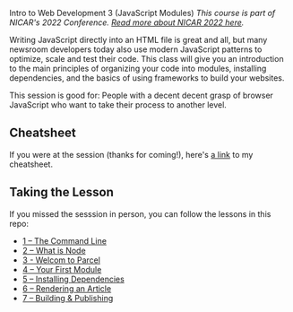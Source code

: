 Intro to Web Development 3 (JavaScript Modules)
*This course is part of NICAR's 2022 Conference. [Read more about NICAR 2022 here](https://www.ire.org/training/conferences/nicar-2022/).*

Writing JavaScript directly into an HTML file is great and all, but many newsroom developers today also use modern JavaScript patterns to optimize, scale and test their code. This class will give you an introduction to the main principles of organizing your code into modules, installing dependencies, and the basics of using frameworks to build your websites.

This session is good for: People with a decent decent grasp of browser JavaScript who want to take their process to another level.

## Cheatsheet
If you were at the session (thanks for coming!), here's [a link](cheatsheet.md) to my cheatsheet.

## Taking the Lesson
If you missed the sesssion in person, you can follow the lessons in this repo:
- [1 – The Command Line](./lesson/1%20– The%20Command%20Line.md)
- [2 – What is Node](./lesson/2%20– What%20is%20Node.md)
- [3 - Welcom to Parcel](./lesson/3%20– Welcome%20to%20Parcel.md)
- [4 – Your First Module](./lesson/4%20– Your%20First%20Module.md)
- [5 – Installing Dependencies](./lesson/5%20– Installing%20Dependencies.md)
- [6 – Rendering an Article](./lesson/6%20– Rendering%20an%20Article.md)
- [7 – Building & Publishing](./lesson/7%20– Building%20&%20Publishing.md)